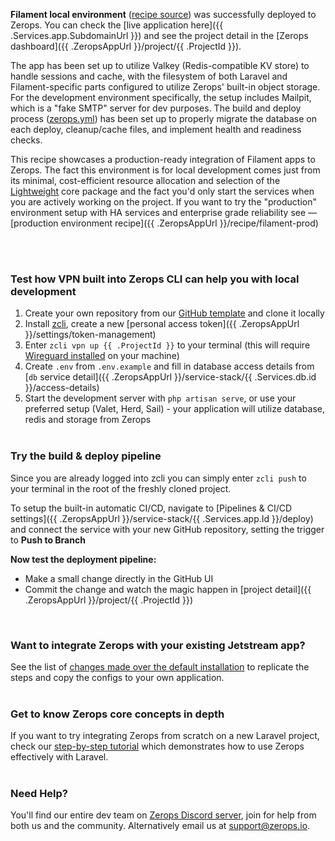 [//]: # (Your Zerops recipe {{ .Recipe.Name }} is live! What next?)

**Filament local environment** ([recipe source](https://github.com/zeropsio/recipe-filament)) was successfully deployed to Zerops. You can check the [live application here]({{ .Services.app.SubdomainUrl }}) and see the project detail in the [Zerops dashboard]({{ .ZeropsAppUrl }}/project/{{ .ProjectId }}).

The app has been set up to utilize Valkey (Redis-compatible KV store) to handle sessions and cache, with the filesystem of both Laravel and Filament-specific parts configured to utilize Zerops' built-in object storage. For the development environment specifically, the setup includes Mailpit, which is a "fake SMTP" server for dev purposes. The build and deploy process ([zerops.yml](https://github.com/zeropsio/recipe-filament/blob/main/zerops.yml)) has been set up to properly migrate the database on each deploy, cleanup/cache files, and implement health and readiness checks.

This recipe showcases a production-ready integration of Filament apps to Zerops. The fact this environment is for local development comes just from its minimal, cost-efficient resource allocation and selection of the [Lightweight](https://docs.zerops.io/features/pricing#understanding-projects) core package and the fact you'd only start the services when you are actively working on the project. If you want to try the "production" environment setup with HA services and enterprise grade reliability see — [production environment recipe]({{ .ZeropsAppUrl }}/recipe/filament-prod)

<br/><br/>

### Test how VPN built into Zerops CLI can help you with local development
1. Create your own repository from our [GitHub template](https://github.com/zeropsio/recipe-filament) and clone it locally
2. Install [zcli](https://docs.zerops.io/references/cli#get-started), create a new [personal access token]({{ .ZeropsAppUrl }}/settings/token-management)
3. Enter `zcli vpn up {{ .ProjectId }}` to your terminal (this will require [Wireguard installed](https://docs.zerops.io/references/vpn) on your machine)
4. Create `.env` from `.env.example` and fill in database access details from [`db` service detail]({{ .ZeropsAppUrl }}/service-stack/{{ .Services.db.id }}/access-details)
5. Start the development server with `php artisan serve`, or use your preferred setup (Valet, Herd, Sail) - your application will utilize database, redis and storage from Zerops
<br/><br/>

### Try the build & deploy pipeline
Since you are already logged into zcli you can simply enter `zcli push` to your terminal in the root of the freshly cloned project.

To setup the built-in automatic CI/CD, navigate to [Pipelines & CI/CD settings]({{ .ZeropsAppUrl }}/service-stack/{{ .Services.app.Id }}/deploy) and connect the service with your new GitHub repository, setting the trigger to **Push to Branch**

**Now test the deployment pipeline:**

- Make a small change directly in the GitHub UI
- Commit the change and watch the magic happen in [project detail]({{ .ZeropsAppUrl }}/project/{{ .ProjectId }})

<br/>

### Want to integrate Zerops with your existing Jetstream app?
See the list of [changes made over the default installation](https://github.com/zeropsio/recipe-filament/blob/main/README.md#changes-made-over-the-default-installation) to replicate the steps and copy the configs to your own application.
<br /><br />

### Get to know Zerops core concepts in depth
If you want to try integrating Zerops from scratch on a new Laravel project, check our [step-by-step tutorial](https://docs.zerops.io/frameworks/laravel/introduction) which demonstrates how to use Zerops effectively with Laravel.
<br /><br />

### Need Help?
You'll find our entire dev team on [Zerops Discord server](https://discord.gg/zeropsio), join for help from both us and the community. Alternatively email us at support@zerops.io.